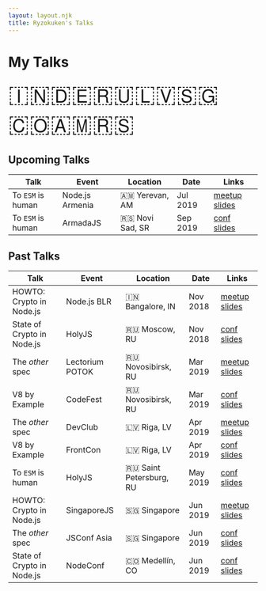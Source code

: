 ```yaml
---
layout: layout.njk
title: Ryzokuken's Talks
---
```

# My Talks

<span id="flags">🇮🇳🇩🇪🇷🇺🇱🇻🇸🇬🇨🇴🇦🇲🇷🇸</span>

<div id="tables">

## Upcoming Talks

| Talk | Event | Location | Date | Links |
|---|---|---|---|---|
| To `ESM` is human | Node.js Armenia | 🇦🇲 Yerevan, AM | Jul 2019 | [meetup]() [slides](https://www.icloud.com/keynote/0FTx-eXLlxeo8JHfuWM3cY1FQ#To_ESM_is_human)
| To `ESM` is human | ArmadaJS | 🇷🇸 Novi Sad, SR | Sep 2019 | [conf](https://www.armada-js.com/) [slides]()

## Past Talks

| Talk | Event | Location | Date | Links |
|---|---|---|---|---|
| HOWTO: Crypto in Node.js | Node.js BLR | 🇮🇳 Bangalore, IN | Nov 2018 | [meetup](https://www.meetup.com/Polyglot-Languages-Runtimes-Java-JVM-nodejs-Swift/events/256057028/) [slides](https://docs.google.com/presentation/d/16lufN_MUedOxT4fz4D4IkPcMymxfhq6xgxzYLYZYfbI/present?usp=sharing)
| State of Crypto in Node.js | HolyJS | 🇷🇺 Moscow, RU | Nov 2018 | [conf](https://holyjs-moscow.ru/en/talks/6g4xjkgsnciuakeawk24a6/) [slides](https://docs.google.com/presentation/d/16lufN_MUedOxT4fz4D4IkPcMymxfhq6xgxzYLYZYfbI/present?usp=sharing)
| The *other* spec | Lectorium POTOK | 🇷🇺 Novosibirsk, RU | Mar 2019 | [meetup](https://www.meetup.com/%D0%9B%D0%B5%D0%BA%D1%82%D0%BE%D1%80%D0%B8%D0%B9-%D0%B1%D0%B0%D1%80-%D0%9F%D0%9E%D0%A2%D0%9E%D0%9A/) [slides]()
| V8 by Example | CodeFest | 🇷🇺 Novosibirsk, RU | Mar 2019 | [conf](https://2019.codefest.ru/lecture/1401) [slides](https://docs.google.com/presentation/d/12z2SzP3fNKnAhPOEOsCywBDwVaofpmtksp5XX0aB_v4/present?usp=sharing)
| The *other* spec | DevClub | 🇱🇻 Riga, LV | Apr 2019 | [meetup]() [slides]()
| V8 by Example | FrontCon | 🇱🇻 Riga, LV | Apr 2019 | [conf]() [slides](https://docs.google.com/presentation/d/12z2SzP3fNKnAhPOEOsCywBDwVaofpmtksp5XX0aB_v4/present?usp=sharing)
| To `ESM` is human | HolyJS | 🇷🇺 Saint Petersburg, RU | May 2019 | [conf](https://holyjs-piter.ru/en/) [slides](https://www.icloud.com/keynote/0FTx-eXLlxeo8JHfuWM3cY1FQ#To_ESM_is_human)
| HOWTO: Crypto in Node.js | SingaporeJS | 🇸🇬 Singapore | Jun 2019 | [meetup]() [slides](https://docs.google.com/presentation/d/16lufN_MUedOxT4fz4D4IkPcMymxfhq6xgxzYLYZYfbI/present?usp=sharing)
| The *other* spec | JSConf Asia | 🇸🇬 Singapore | Jun 2019 | [conf](https://www.meetup.com/Singapore-JS/events/261294292/) [slides]()
| State of Crypto in Node.js | NodeConf | 🇨🇴 Medellín, CO | Jun 2019 | [conf](https://colombia.nodeconf.com/) [slides](https://www.icloud.com/keynote/0t_AxOq1suixa5WAH0VK0Nm7A#The_state_of_crypto_in_Nodejs)

</div>

<div id="notice"><p>Cannot display on mobile devices. Please view on a bigger screen.</p></div>

<style>
.container table {
  border-collapse: collapse;
  font-size: 1.4rem;
  width: 100%;
}

#flags {
  font-size: 3rem;
}

.container th,
.container td {
  border: 2px solid black;
  padding: 1rem;
}

#tables {
  display: none;
}

@media only screen and (min-width: 768px) {
  #tables {
    display: block;
  }

  #notice {
    display: none;
  }
}
</style>
